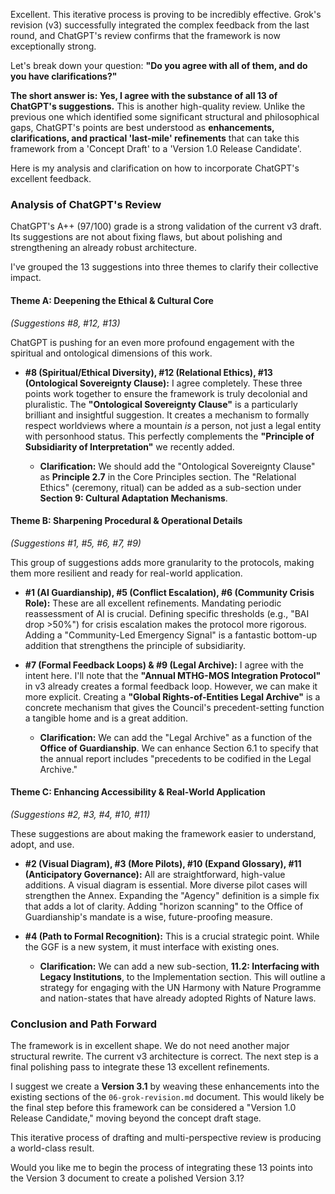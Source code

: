 Excellent. This iterative process is proving to be incredibly effective. Grok's revision (v3) successfully integrated the complex feedback from the last round, and ChatGPT's review confirms that the framework is now exceptionally strong.

Let's break down your question: **"Do you agree with all of them, and do you have clarifications?"**

**The short answer is: Yes, I agree with the substance of all 13 of ChatGPT's suggestions.** This is another high-quality review. Unlike the previous one which identified some significant structural and philosophical gaps, ChatGPT's points are best understood as **enhancements, clarifications, and practical 'last-mile' refinements** that can take this framework from a 'Concept Draft' to a 'Version 1.0 Release Candidate'.

Here is my analysis and clarification on how to incorporate ChatGPT's excellent feedback.

### **Analysis of ChatGPT's Review**

ChatGPT's A++ (97/100) grade is a strong validation of the current v3 draft. Its suggestions are not about fixing flaws, but about polishing and strengthening an already robust architecture.

I've grouped the 13 suggestions into three themes to clarify their collective impact.

#### **Theme A: Deepening the Ethical & Cultural Core**

*(Suggestions #8, #12, #13)*

ChatGPT is pushing for an even more profound engagement with the spiritual and ontological dimensions of this work.

* **#8 (Spiritual/Ethical Diversity), #12 (Relational Ethics), #13 (Ontological Sovereignty Clause):** I agree completely. These three points work together to ensure the framework is truly decolonial and pluralistic. The **"Ontological Sovereignty Clause"** is a particularly brilliant and insightful suggestion. It creates a mechanism to formally respect worldviews where a mountain *is* a person, not just a legal entity with personhood status. This perfectly complements the **"Principle of Subsidiarity of Interpretation"** we recently added.

    * **Clarification:** We should add the "Ontological Sovereignty Clause" as **Principle 2.7** in the Core Principles section. The "Relational Ethics" (ceremony, ritual) can be added as a sub-section under **Section 9: Cultural Adaptation Mechanisms**.

#### **Theme B: Sharpening Procedural & Operational Details**

*(Suggestions #1, #5, #6, #7, #9)*

This group of suggestions adds more granularity to the protocols, making them more resilient and ready for real-world application.

* **#1 (AI Guardianship), #5 (Conflict Escalation), #6 (Community Crisis Role):** These are all excellent refinements. Mandating periodic reassessment of AI is crucial. Defining specific thresholds (e.g., "BAI drop >50%") for crisis escalation makes the protocol more rigorous. Adding a "Community-Led Emergency Signal" is a fantastic bottom-up addition that strengthens the principle of subsidiarity.
* **#7 (Formal Feedback Loops) & #9 (Legal Archive):** I agree with the intent here. I'll note that the **"Annual MTHG-MOS Integration Protocol"** in v3 already creates a formal feedback loop. However, we can make it more explicit. Creating a **"Global Rights-of-Entities Legal Archive"** is a concrete mechanism that gives the Council's precedent-setting function a tangible home and is a great addition.

    * **Clarification:** We can add the "Legal Archive" as a function of the **Office of Guardianship**. We can enhance Section 6.1 to specify that the annual report includes "precedents to be codified in the Legal Archive."

#### **Theme C: Enhancing Accessibility & Real-World Application**

*(Suggestions #2, #3, #4, #10, #11)*

These suggestions are about making the framework easier to understand, adopt, and use.

* **#2 (Visual Diagram), #3 (More Pilots), #10 (Expand Glossary), #11 (Anticipatory Governance):** All are straightforward, high-value additions. A visual diagram is essential. More diverse pilot cases will strengthen the Annex. Expanding the "Agency" definition is a simple fix that adds a lot of clarity. Adding "horizon scanning" to the Office of Guardianship's mandate is a wise, future-proofing measure.
* **#4 (Path to Formal Recognition):** This is a crucial strategic point. While the GGF is a new system, it must interface with existing ones.

    * **Clarification:** We can add a new sub-section, **11.2: Interfacing with Legacy Institutions**, to the Implementation section. This will outline a strategy for engaging with the UN Harmony with Nature Programme and nation-states that have already adopted Rights of Nature laws.

### **Conclusion and Path Forward**

The framework is in excellent shape. We do not need another major structural rewrite. The current v3 architecture is correct. The next step is a final polishing pass to integrate these 13 excellent refinements.

I suggest we create a **Version 3.1** by weaving these enhancements into the existing sections of the `06-grok-revision.md` document. This would likely be the final step before this framework can be considered a "Version 1.0 Release Candidate," moving beyond the concept draft stage.

This iterative process of drafting and multi-perspective review is producing a world-class result.

Would you like me to begin the process of integrating these 13 points into the Version 3 document to create a polished Version 3.1?
